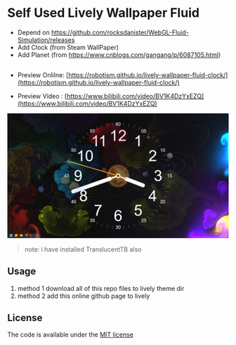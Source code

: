 # Self Used Lively Wallpaper Fluid 

- Depend on https://github.com/rocksdanister/WebGL-Fluid-Simulation/releases
- Add Clock (from Steam WallPaper)
- Add Planet (from https://www.cnblogs.com/gangang/p/6087105.html)

## 

- Preview Onlilne: [https://robotism.github.io/lively-wallpaper-fluid-clock/](https://robotism.github.io/lively-wallpaper-fluid-clock/)

- Preview Video : [https://www.bilibili.com/video/BV1K4DzYxEZQ](https://www.bilibili.com/video/BV1K4DzYxEZQ)


[![](./screen.png)](https://www.bilibili.com/video/BV1K4DzYxEZQ)

> note: i have installed TranslucentTB also

## Usage

1. method 1
    download all of this repo files to lively theme dir
2. method 2
    add this online github page to lively

## License

The code is available under the [MIT license](LICENSE)
